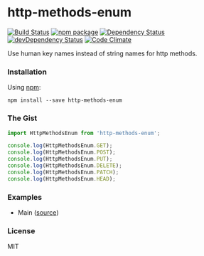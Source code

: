 # http-methods-enum

[![Build Status](https://travis-ci.org/opensource-cards/http-methods-enum.svg?branch=master)](https://travis-ci.org/opensource-cards/http-methods-enum)
[![npm package](https://badge.fury.io/js/http-methods-enum.svg)](https://www.npmjs.org/package/http-methods-enum)
[![Dependency Status](https://david-dm.org/opensource-cards/http-methods-enum.svg)](https://david-dm.org/opensource-cards/http-methods-enum)
[![devDependency Status](https://david-dm.org/opensource-cards/http-methods-enum/dev-status.svg)](https://david-dm.org/opensource-cards/http-methods-enum#info=devDependencies)
[![Code Climate](https://codeclimate.com/github/opensource-cards/http-methods-enum/badges/gpa.svg)](https://codeclimate.com/github/opensource-cards/http-methods-enum)

Use human key names instead of string names for http methods.

### Installation

Using [npm](https://www.npmjs.com/):

```
npm install --save http-methods-enum
```

### The Gist

```javascript
import HttpMethodsEnum from 'http-methods-enum';

console.log(HttpMethodsEnum.GET);
console.log(HttpMethodsEnum.POST);
console.log(HttpMethodsEnum.PUT);
console.log(HttpMethodsEnum.DELETE);
console.log(HttpMethodsEnum.PATCH);
console.log(HttpMethodsEnum.HEAD);
```

### Examples

* Main ([source](https://github.com/opensource-cards/http-methods-enum/tree/master/examples/main))

### License

MIT
